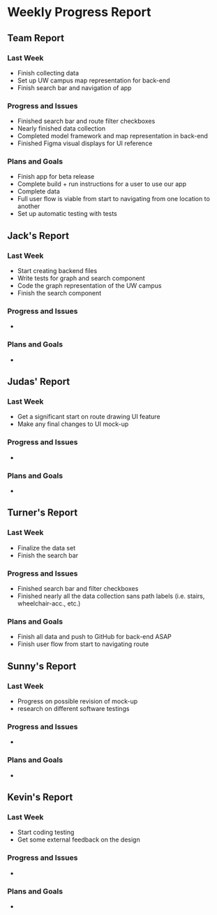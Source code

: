 # Weekly Progress Report
## Team Report
### Last Week
* Finish collecting data
* Set up UW campus map representation for back-end
* Finish search bar and navigation of app
### Progress and Issues
* Finished search bar and route filter checkboxes
* Nearly finished data collection
* Completed model framework and map representation in back-end
* Finished Figma visual displays for UI reference
### Plans and Goals
* Finish app for beta release
* Complete build + run instructions for a user to use our app
* Complete data
* Full user flow is viable from start to navigating from one location to another
* Set up automatic testing with tests
## Jack's Report
### Last Week
* Start creating backend files
* Write tests for graph and search component
* Code the graph representation of the UW campus
* Finish the search component
### Progress and Issues
*
### Plans and Goals
*
## Judas' Report
### Last Week
* Get a significant start on route drawing UI feature
* Make any final changes to UI mock-up
### Progress and Issues
*
### Plans and Goals
*
## Turner's Report
### Last Week
* Finalize the data set
* Finish the search bar
### Progress and Issues
* Finished search bar and filter checkboxes
* Finished nearly all the data collection sans path labels (i.e. stairs, wheelchair-acc., etc.)
### Plans and Goals
* Finish all data and push to GitHub for back-end ASAP
* Finish user flow from start to navigating route
## Sunny's Report
### Last Week
* Progress on possible revision of mock-up
* research on different software testings 
### Progress and Issues
*
### Plans and Goals
*
## Kevin's Report
### Last Week
* Start coding testing
* Get some external feedback on the design
### Progress and Issues
*
### Plans and Goals
*
